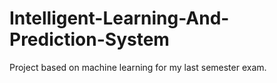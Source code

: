 # Intelligent-Learning-And-Prediction-System
Project based on machine learning for my last semester exam.
